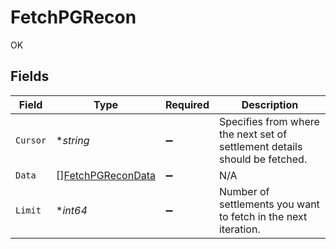 # FetchPGRecon

OK


## Fields

| Field                                                                      | Type                                                                       | Required                                                                   | Description                                                                |
| -------------------------------------------------------------------------- | -------------------------------------------------------------------------- | -------------------------------------------------------------------------- | -------------------------------------------------------------------------- |
| `Cursor`                                                                   | **string*                                                                  | :heavy_minus_sign:                                                         | Specifies from where the next set of settlement details should be fetched. |
| `Data`                                                                     | [][FetchPGReconData](../../models/shared/fetchpgrecondata.md)              | :heavy_minus_sign:                                                         | N/A                                                                        |
| `Limit`                                                                    | **int64*                                                                   | :heavy_minus_sign:                                                         | Number of settlements you want to fetch in the next iteration.             |